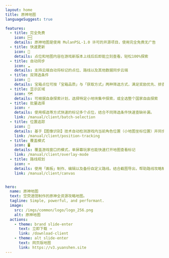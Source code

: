 ```yaml
---
layout: home
title: 原神地图
languageSuggest: true

features:
  - title: 完全免费
    icon: 🆓
    details: 原神地图是使用 MulanPSL-1.0 许可的开源项目，使用完全免费无广告
  - title: 快速更新
    icon: 🚀
    details: 点位和地图内容在游戏新版本上线后后即能立刻查看，轻松100%探索
  - title: 自动同步
    icon: ☁️
    details: 支持云端自动将标记的点位、路线以及其他数据同步云端
  - title: 双筛选条件
    icon: 🦾
    details: 宝箱点位可按「宝箱品质」与「获取方式」两种筛选方式，满足奖励优先、排查仙灵/挑战成就的不同需求。
  - title: 显示区域
    icon: 🗺️
    details: 可根据自身探索计划，选择特定小地块集中探索，或全选整个国家自由探索
  - title: 批量选择
    icon: ⚡
    details: 使用框选等方式快速的标记多个点位，结合不同筛选条件快速查缺补漏。
    link: /manual/client/batch-selection
  - title: 位置追踪
    icon: 🧭
    details: 基于【图像识别】技术自动检测游戏内当前角色位置（小地图坐标位置）并同步显示到【地图客户端】上，就像游戏内地图一样
    link: /manual/client/position-tracking
  - title: 覆盖模式
    icon: 🖥️
    details: 覆盖游戏窗口的模式，单屏幕玩家也能快速打开地图查看标记
    link: /manual/client/overlay-mode
  - title: 路线规划
    icon: ➡️
    details: 使用「画板」制作、编辑以及备份自定义路线。结合截图导出，帮助路线攻略制作者更便捷的创作攻略。
    link: /manual/client/canvas


hero:
  name: 原神地图
  text: 空荧酒馆制作的原神全资源攻略地图。
  tagline: Simple, powerful, and performant.
  image:
    src: /imgs/common/logo/logo_256.png
    alt: 原神地图
  actions:
    - theme: brand slide-enter
      text: 立即下载 →
      link: /download-client
    - theme: alt slide-enter
      text: 网页版地图
      link: https://v3.yuanshen.site
---
```

